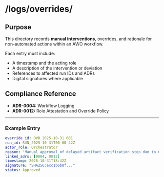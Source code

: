 # /logs/overrides/

## Purpose
This directory records **manual interventions**, overrides, and rationale for non-automated actions within an AWO workflow.

Each entry must include:
- A timestamp and the acting role
- A description of the intervention or deviation
- References to affected run IDs and ADRs
- Digital signatures where applicable

## Compliance Reference
- **ADR-0004:** Workflow Logging  
- **ADR-0012:** Role Attestation and Override Policy  

---

### Example Entry

```yaml
override_id: OVR_2025-10-31_001
run_id: RUN_2025-10-31T00-00-42Z
actor_role: Orchestrator
reason: "Manual approval of delayed artifact verification step due to CI downtime."
linked_adrs: [0004, 0012]
timestamp: 2025-10-31T18:42Z
signature: "SHA256:ecc1b6b8f..."
status: Approved
